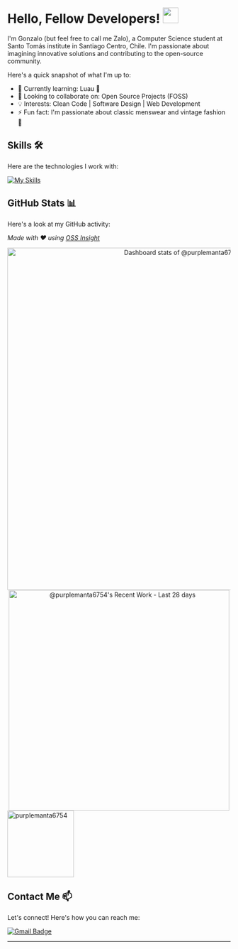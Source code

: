 # Hello, Fellow Developers! <img src="https://em-content.zobj.net/source/joypixels-animations/366/waving-hand_1f44b.gif" width="35px">

I'm Gonzalo (but feel free to call me Zalo), a Computer Science student at Santo Tomás institute in Santiago Centro, Chile. I'm passionate about imagining innovative solutions and contributing to the open-source community.

Here's a quick snapshot of what I'm up to:

- 🌱 Currently learning: Luau 🌙
- 👯 Looking to collaborate on: Open Source Projects (FOSS)
- 💡 Interests: Clean Code | Software Design | Web Development
- ⚡ Fun fact: I'm passionate about classic menswear and vintage fashion 🎩

## Skills 🛠️

Here are the technologies I work with:

[![My Skills](https://skillicons.dev/icons?i=js,html,css,bootstrap,md,heroku,mongodb,py,mysql,java)](https://skillicons.dev)

<!--## Projects 🚀

Here are some of my notable projects:

- **[Matilde New Tab](https://github.com/purplemanta6754/Matilde)**  
  A customizable new tab page extension for browsers. Built with HTML, CSS, and JavaScript.

- **[Salut](https://github.com/purplemanta6754/Salut)**  
  A simple and customizable contact widget for websites. Built with React.
-->
## GitHub Stats 📊

Here's a look at my GitHub activity:

_Made with ❤️ using [OSS Insight](https://ossinsight.io/)_

<a href="https://next.ossinsight.io/widgets/official/compose-user-dashboard-stats?user_id=94023073" target="_blank" style="display: block" align="center">
  <picture>
    <source media="(prefers-color-scheme: dark)" srcset="https://next.ossinsight.io/widgets/official/compose-user-dashboard-stats/thumbnail.png?user_id=94023073&image_size=auto&color_scheme=dark" width="771" height="auto">
    <img alt="Dashboard stats of @purplemanta6754" src="https://next.ossinsight.io/widgets/official/compose-user-dashboard-stats/thumbnail.png?user_id=94023073&image_size=auto&color_scheme=light" width="771" height="auto">
  </picture>
</a>

<a href="https://next.ossinsight.io/widgets/official/compose-currently-working-on?user_id=94023073&activity_type=all" target="_blank" style="display: block" align="center">
  <picture>
    <source media="(prefers-color-scheme: dark)" srcset="https://next.ossinsight.io/widgets/official/compose-currently-working-on/thumbnail.png?user_id=94023073&activity_type=all&image_size=auto&color_scheme=dark" width="497.5" height="auto">
    <img alt="@purplemanta6754's Recent Work - Last 28 days" src="https://next.ossinsight.io/widgets/official/compose-currently-working-on/thumbnail.png?user_id=94023073&activity_type=all&image_size=auto&color_scheme=light" width="497.5" height="auto">
  </picture>
</a>

<picture>
  <source media="(prefers-color-scheme: dark)" srcset="https://github-readme-stats.vercel.app/api/top-langs/?username=anuraghazra&layout=compact&theme=one_dark_pro" height="150">
  <img src="https://github-readme-stats.vercel.app/api/top-langs/?username=anuraghazra&layout=compact&theme=default" alt="purplemanta6754" height="150"/>
</picture>

<br/>

## Contact Me 📫

Let's connect! Here's how you can reach me:

[![Gmail Badge](https://img.shields.io/badge/-Gmail-c14438?style=flat-square&logo=Gmail&logoColor=white&link=mailto:prplmanta@gmail.com)](mailto:prplmanta@gmail.com)

---
